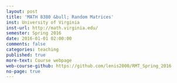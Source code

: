 ```yaml
---
layout: post
title: 'MATH 8380 &bull; Random Matrices'
inst: University of Virginia
inst-url: http://math.virginia.edu/
semester: Spring 2016
date: 2016-01-01 02:00:00
comments: false
categories: teaching
published: true
more-text: Course webpage
web-course-github: https://github.com/lenis2000/RMT_Spring_2016
no-page: true
---
```

